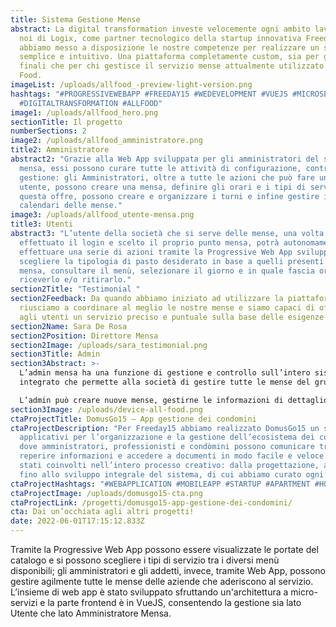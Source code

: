 ```yaml
---
title: Sistema Gestione Mense
abstract: La digital transformation investe velocemente ogni ambito lavorativo e
  noi di Logix, come partner tecnologico della startup innovativa Freeday 15,
  abbiamo messo a disposizione le nostre competenze per realizzare un sistema
  semplice e intuitivo. Una piattaforma completamente custom, sia per gli utenti
  finali che per chi gestisce il servizio mense attualmente utilizzato da All
  Food.
imageList: /uploads/allfood_-preview-light-version.png
hashtags: "#PROGRESSIVEWEBAPP #FREEDAY15 #WEDEVELOPMENT #VUEJS #MICROSERVIZI
  #DIGITALTRANSFORMATION #ALLFOOD"
image1: /uploads/allfood_hero.png
sectionTitle: Il progetto
numberSections: 2
image2: /uploads/allfood_amministratore.png
title2: Amministratore
abstract2: "Grazie alla Web App sviluppata per gli amministratori del servizio
  mensa, essi possono curare tutte le attività di configurazione, controllo e
  gestione: gli Amministratori, oltre a tutte le azioni che può fare un semplice
  utente, possono creare una mensa, definire gli orari e i tipi di servizi che
  questa offre, possono creare e organizzare i turni e infine gestire i
  calendari delle mense."
image3: /uploads/allfood_utente-mensa.png
title3: Utenti
abstract3: "L’utente della società che si serve delle mense, una volta
  effettuato il login e scelto il proprio punto mensa, potrà autonomamente
  effettuare una serie di azioni tramite la Progressive Web App sviluppata:
  scegliere la tipologia di pasto desiderato in base a quelli presenti nella
  mensa, consultare il menù, selezionare il giorno e in quale fascia oraria
  riceverlo e/o ritirarlo."
section2Title: "Testimonial "
section2Feedback: Da quando abbiamo iniziato ad utilizzare la piattaforma
  riusciamo a coordinare al meglio le nostre mense e siamo capaci di offrire
  agli utenti un servizio preciso e puntuale sulla base delle esigenze di tutti.
section2Name: Sara De Rosa
section2Position: Direttore Mensa
section2Image: /uploads/sara_testimonial.png
section3Title: Admin
section3Abstract: >-
  L’admin mensa ha una funzione di gestione e controllo sull’intero sistema
  integrato che permette alla società di gestire tutte le mense del gruppo. 

  L’admin può creare nuove mense, gestirne le informazioni di dettaglio, abilitare i servizi take-away o consumazione sul posto, determinare fasce orarie, tipologia e numero di servizi che è possibile effettuare e creare cataloghi di prodotti disponibili in tutte le mense appartenenti al gruppo.
section3Image: /uploads/device-all-food.png
ctaProjectTitle: DomusGo15 – App gestione dei condomini
ctaProjectDescription: "Per Freeday15 abbiamo realizzato DomusGo15 un sistema di
  applicativi per l’organizzazione e la gestione dell’ecosistema dei condomìni
  dove amministratori, professionisti e condòmini possono comunicare tra loro,
  reperire informazioni e accedere a documenti in modo facile e veloce. Siamo
  stati coinvolti nell’intero processo creativo: dalla progettazione, al design,
  fino allo sviluppo integrale del sistema, di cui abbiamo curato ogni aspetto."
ctaProjectHashtags: "#WEBAPPLICATION #MOBILEAPP #STARTUP #APARTMENT #HOUSE #COMMUNITY "
ctaProjectImage: /uploads/domusgo15-cta.png
ctaProjectLink: /progetti/domusgo15-app-gestione-dei-condomini/
cta: Dai un’occhiata agli altri progetti!
date: 2022-06-01T17:15:12.833Z
---
```

Tramite la Progressive Web App possono essere visualizzate le portate del catalogo e si possono scegliere i tipi di servizio tra i diversi menù disponibili; gli amministratori e gli addetti, invece, tramite Web App, possono gestire agilmente tutte le mense delle aziende che aderiscono al servizio.
L’insieme di web app è stato sviluppato sfruttando un'architettura a micro-servizi e la parte frontend è in VueJS, consentendo la gestione sia lato Utente che lato Amministratore Mensa.